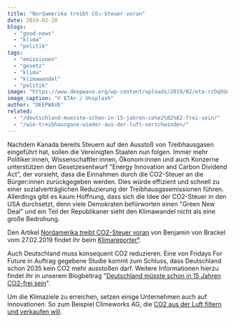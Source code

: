 ```yaml
---
title: "Nordamerika treibt CO₂-Steuer voran"
date: 2019-02-28
blogs: 
  - "good-news"
  - "klima"
  - "politik"
tags: 
  - "emissionen"
  - "gesetz"
  - "klima"
  - "klimawandel"
  - "politik"
image: "https://www.deepwave.org/wp-content/uploads/2019/02/eta-rzOq5UqWWkE-unsplash-scaled.jpg"
image_caption: "© ETA+ / Unsplash"
author: "DEEPWAVE"
related: 
  - "/deutschland-muesste-schon-in-15-jahren-co%e2%82%82-frei-sein/"
  - "/wie-treibhausgase-wieder-aus-der-luft-verschwinden/"
---
```


Nachdem Kanada bereits Steuern auf den Ausstoß von Treibhausgasen eingeführt hat, sollen die Vereinigten Staaten nun folgen. Immer mehr Politiker:innen, Wissenschaftler:innen, Ökonom:innen und auch Konzerne unterstützen den Gesetzesentwurf "Energy Innovation and Carbon Dividend Act", der vorsieht, dass die Einnahmen durch die CO2\-Steuer an die Bürger:innen zurückgegeben werden. Dies würde effizient und schnell zu einer sozialverträglichen Reduzierung der Treibhausgasemissionen führen. Allerdings gibt es kaum Hoffnung, dass sich die Idee der CO2\-Steuer in den USA durchsetzt, denn viele Demokraten befürworten einen "Green New Deal" und ein Teil der Republikaner sieht den Klimawandel nicht als eine große Bedrohung.

Den Artikel [Nordamerika treibt CO2\-Steuer voran](https://www.klimareporter.de/international/nordamerika-treibt-co2-steuer-voran) von Benjamin von Brackel vom 27.02.2019 findet ihr beim [Klimareporter°](https://www.klimareporter.de/).

Auch Deutschland muss konsequent CO2 reduzieren. Eine von Fridays For Future in Auftrag gegebene Studie kommt zum Schluss, dass Deutschland schon 2035 kein CO2 mehr ausstoßen darf. Weitere Informationen hierzu findet ihr in unserem Blogbeitrag "[Deutschland müsste schon in 15 Jahren CO2\-frei sein](https://www.deepwave.org/deutschland-muesste-schon-in-15-jahren-co%e2%82%82-frei-sein/)".

Um die Klimaziele zu erreichen, setzen einige Unternehmen auch auf Innovationen. So zum Beispiel Climeworks AG, die [CO2 aus der Luft filtern und verkaufen will](https://www.deepwave.org/wie-treibhausgase-wieder-aus-der-luft-verschwinden/).
